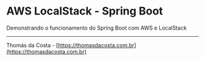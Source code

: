 # AWS LocalStack - Spring Boot

Demonstrando o funcionamento do Spring Boot com AWS e LocalStack

---
Thomás da Costa - [https://thomasdacosta.com.br](https://thomasdacosta.com.br)

